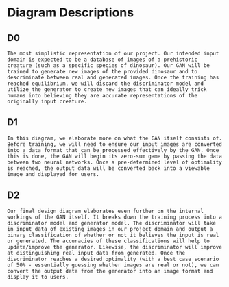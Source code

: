 # Diagram Descriptions
## D0
    The most simplistic representation of our project. Our intended input domain is expected to be a database of images of a prehistoric creature (such as a specific species of dinosaur). Our GAN will be trained to generate new images of the provided dinosaur and to descriminate between real and generated images. Once the training has reached equilibrium, we will discard the discriminator model and utilize the generator to create new images that can ideally trick humans into believing they are accurate representations of the originally input creature.

## D1
    In this diagram, we elaborate more on what the GAN itself consists of. Before training, we will need to ensure our input images are converted into a data format that can be processed effectively by the GAN. Once this is done, the GAN will begin its zero-sum game by passing the data between two neural networks. Once a pre-determined level of optimality is reached, the output data will be converted back into a viewable image and displayed for users.

## D2
    Our final design diagram elaborates even further on the internal workings of the GAN itself. It breaks down the training process into a discriminator model and generator model. The discriminator will take in input data of existing images in our project domain and output a binary classification of whether or not it believes the input is real or generated. The accuracies of these classifications will help to update/improve the generator. Likewise, the discriminator will improve at distinguishing real input data from generated. Once the discriminator reaches a desired optimality (with a best case scenario of 50% - essentially guessing whether images are real or not), we can convert the output data from the generator into an image format and display it to users.